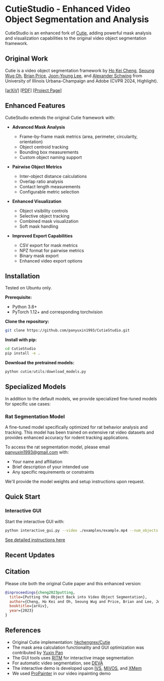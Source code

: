 # CutieStudio - Enhanced Video Object Segmentation and Analysis

CutieStudio is an enhanced fork of [Cutie](https://hkchengrex.github.io/Cutie), adding powerful mask analysis and visualization capabilities to the original video object segmentation framework.

## Original Work
Cutie is a video object segmentation framework by [Ho Kei Cheng](https://hkchengrex.github.io/), [Seoung Wug Oh](https://sites.google.com/view/seoungwugoh/), [Brian Price](https://www.brianpricephd.com/), [Joon-Young Lee](https://joonyoung-cv.github.io/), and [Alexander Schwing](https://www.alexander-schwing.de/) from University of Illinois Urbana-Champaign and Adobe (CVPR 2024, Highlight).

[[arXiV]](https://arxiv.org/abs/2310.12982) [[PDF]](https://arxiv.org/pdf/2310.12982.pdf) [[Project Page]](https://hkchengrex.github.io/Cutie/)

## Enhanced Features

CutieStudio extends the original Cutie framework with:

- **Advanced Mask Analysis**
  - Frame-by-frame mask metrics (area, perimeter, circularity, orientation)
  - Object centroid tracking
  - Bounding box measurements
  - Custom object naming support

- **Pairwise Object Metrics**
  - Inter-object distance calculations
  - Overlap ratio analysis
  - Contact length measurements
  - Configurable metric selection

- **Enhanced Visualization**
  - Object visibility controls
  - Selective object tracking
  - Combined mask visualization
  - Soft mask handling

- **Improved Export Capabilities**
  - CSV export for mask metrics
  - NPZ format for pairwise metrics
  - Binary mask export
  - Enhanced video export options

## Installation

Tested on Ubuntu only.

**Prerequisite:**
- Python 3.8+
- PyTorch 1.12+ and corresponding torchvision

**Clone the repository:**
```bash
git clone https://github.com/panyuxin1993/CutieStudio.git
```

**Install with pip:**
```bash
cd CutieStudio
pip install -e .
```

**Download the pretrained models:**
```python
python cutie/utils/download_models.py
```

## Specialized Models

In addition to the default models, we provide specialized fine-tuned models for specific use cases:

### Rat Segmentation Model
A fine-tuned model specifically optimized for rat behavior analysis and tracking. This model has been trained on extensive rat video datasets and provides enhanced accuracy for rodent tracking applications.

To access the rat segmentation model, please email panyuxin1993@gmail.com with:
- Your name and affiliation
- Brief description of your intended use
- Any specific requirements or constraints

We'll provide the model weights and setup instructions upon request.

## Quick Start

### Interactive GUI

Start the interactive GUI with:
```bash
python interactive_gui.py --video ./examples/example.mp4 --num_objects 2 --name_objects head left_hand
```

[See detailed instructions here](docs/INTERACTIVE.md)


## Recent Updates


## Citation

Please cite both the original Cutie paper and this enhanced version:

```bibtex
@inproceedings{cheng2023putting,
  title={Putting the Object Back into Video Object Segmentation},
  author={Cheng, Ho Kei and Oh, Seoung Wug and Price, Brian and Lee, Joon-Young and Schwing, Alexander},
  booktitle={arXiv},
  year={2023}
}
```

## References

- Original Cutie implementation: [hkchengrex/Cutie](https://github.com/hkchengrex/Cutie)
- The mask area calculation functionality and GUI optimization was contributed by [Yuxin Pan](https://github.com/panyuxin1993)
- The GUI tools uses [RITM](https://github.com/SamsungLabs/ritm_interactive_segmentation) for interactive image segmentation
- For automatic video segmentation, see [DEVA](https://github.com/hkchengrex/Tracking-Anything-with-DEVA)
- The interactive demo is developed upon [IVS](https://github.com/seoungwugoh/ivs-demo), [MiVOS](https://github.com/hkchengrex/MiVOS), and [XMem](https://github.com/hkchengrex/XMem)
- We used [ProPainter](https://github.com/sczhou/ProPainter) in our video inpainting demo
